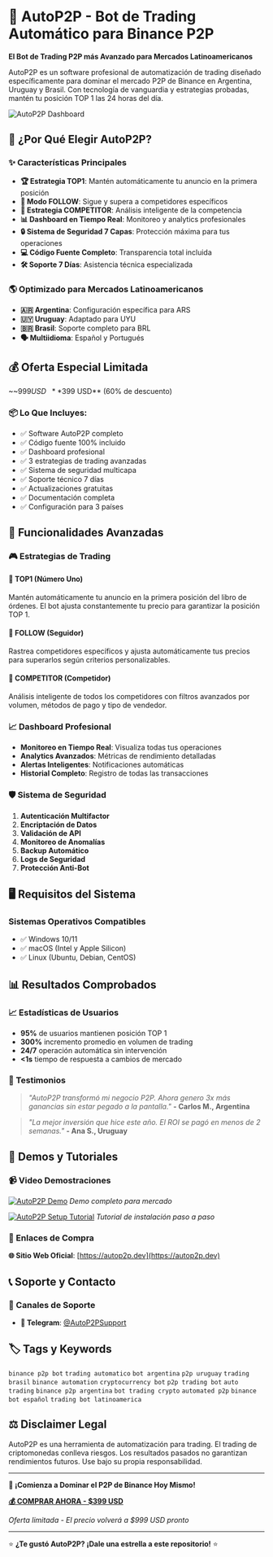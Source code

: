 # 🚀 AutoP2P - Bot de Trading Automático para Binance P2P

**El Bot de Trading P2P más Avanzado para Mercados Latinoamericanos**

AutoP2P es un software profesional de automatización de trading diseñado específicamente para dominar el mercado P2P de Binance en Argentina, Uruguay y Brasil. Con tecnología de vanguardia y estrategias probadas, mantén tu posición TOP 1 las 24 horas del día.

![AutoP2P Dashboard](https://via.placeholder.com/800x400/3b82f6/ffffff?text=AutoP2P+Dashboard)

## 🎯 ¿Por Qué Elegir AutoP2P?

### ✨ Características Principales

- **🏆 Estrategia TOP1**: Mantén automáticamente tu anuncio en la primera posición
- **👥 Modo FOLLOW**: Sigue y supera a competidores específicos
- **🎯 Estrategia COMPETITOR**: Análisis inteligente de la competencia
- **📊 Dashboard en Tiempo Real**: Monitoreo y analytics profesionales
- **🔒 Sistema de Seguridad 7 Capas**: Protección máxima para tus operaciones
- **💻 Código Fuente Completo**: Transparencia total incluida
- **🛠️ Soporte 7 Días**: Asistencia técnica especializada

### 🌎 Optimizado para Mercados Latinoamericanos

- **🇦🇷 Argentina**: Configuración específica para ARS
- **🇺🇾 Uruguay**: Adaptado para UYU
- **🇧🇷 Brasil**: Soporte completo para BRL
- **🗣️ Multiidioma**: Español y Portugués

## 💰 Oferta Especial Limitada

~~$999 USD~~ **$399 USD** (60% de descuento)

### 📦 Lo Que Incluyes:

- ✅ Software AutoP2P completo
- ✅ Código fuente 100% incluido
- ✅ Dashboard profesional
- ✅ 3 estrategias de trading avanzadas
- ✅ Sistema de seguridad multicapa
- ✅ Soporte técnico 7 días
- ✅ Actualizaciones gratuitas
- ✅ Documentación completa
- ✅ Configuración para 3 países

## 🔧 Funcionalidades Avanzadas

### 🎮 Estrategias de Trading

#### 🥇 TOP1 (Número Uno)
Mantén automáticamente tu anuncio en la primera posición del libro de órdenes. El bot ajusta constantemente tu precio para garantizar la posición TOP 1.

#### 👀 FOLLOW (Seguidor)
Rastrea competidores específicos y ajusta automáticamente tus precios para superarlos según criterios personalizables.

#### 🏢 COMPETITOR (Competidor)
Análisis inteligente de todos los competidores con filtros avanzados por volumen, métodos de pago y tipo de vendedor.

### 📈 Dashboard Profesional

- **Monitoreo en Tiempo Real**: Visualiza todas tus operaciones
- **Analytics Avanzados**: Métricas de rendimiento detalladas
- **Alertas Inteligentes**: Notificaciones automáticas
- **Historial Completo**: Registro de todas las transacciones

### 🛡️ Sistema de Seguridad

1. **Autenticación Multifactor**
2. **Encriptación de Datos**
3. **Validación de API**
4. **Monitoreo de Anomalías**
5. **Backup Automático**
6. **Logs de Seguridad**
7. **Protección Anti-Bot**

## 🖥️ Requisitos del Sistema

### Sistemas Operativos Compatibles
- ✅ Windows 10/11
- ✅ macOS (Intel y Apple Silicon)
- ✅ Linux (Ubuntu, Debian, CentOS)

## 📊 Resultados Comprobados

### 📈 Estadísticas de Usuarios

- **95%** de usuarios mantienen posición TOP 1
- **300%** incremento promedio en volumen de trading
- **24/7** operación automática sin intervención
- **<1s** tiempo de respuesta a cambios de mercado

### 💬 Testimonios

> *"AutoP2P transformó mi negocio P2P. Ahora genero 3x más ganancias sin estar pegado a la pantalla."*
> **- Carlos M., Argentina**

> *"La mejor inversión que hice este año. El ROI se pagó en menos de 2 semanas."*
> **- Ana S., Uruguay**

## 🎥 Demos y Tutoriales

### 📹 Video Demostraciones

[![AutoP2P Demo ](https://img.youtube.com/vi/DEMO_VIDEO_ID/0.jpg)](https://www.youtube.com/watch?v=DEMO_VIDEO_ID)
*Demo completo para mercado*

[![AutoP2P Setup Tutorial](https://img.youtube.com/vi/SETUP_VIDEO_ID/0.jpg)](https://www.youtube.com/watch?v=SETUP_VIDEO_ID)
*Tutorial de instalación paso a paso*

### 🔗 Enlaces de Compra

**🌐 Sitio Web Oficial**: [https://autop2p.dev](https://autop2p.dev)



## 📞 Soporte y Contacto

### 💬 Canales de Soporte

- **💬 Telegram**: [@AutoP2PSupport](https://t.me/AutoP2PSupport)

## 🏷️ Tags y Keywords

`binance p2p bot` `trading automatico` `bot argentina` `p2p uruguay` `trading brasil` `binance automation` `cryptocurrency bot` `p2p trading bot` `auto trading` `binance p2p argentina` `bot trading crypto` `automated p2p` `binance bot español` `trading bot latinoamerica`

## ⚖️ Disclaimer Legal

AutoP2P es una herramienta de automatización para trading. El trading de criptomonedas conlleva riesgos. Los resultados pasados no garantizan rendimientos futuros. Use bajo su propia responsabilidad.

---

**🚀 ¡Comienza a Dominar el P2P de Binance Hoy Mismo!**

[**💰 COMPRAR AHORA - $399 USD**](https://autop2p.dev)

*Oferta limitada - El precio volverá a $999 USD pronto*

---

⭐ **¿Te gustó AutoP2P? ¡Dale una estrella a este repositorio!** ⭐

